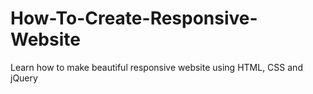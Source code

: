 # How-To-Create-Responsive-Website
Learn how to make beautiful responsive website using HTML, CSS and jQuery
